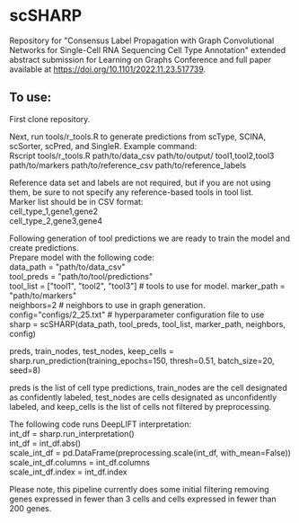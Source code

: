 # scSHARP

Repository for "Consensus Label Propagation with Graph Convolutional Networks for Single-Cell RNA Sequencing Cell Type Annotation" extended abstract submission for Learning on Graphs Conference and full paper available at https://doi.org/10.1101/2022.11.23.517739.

## To use:
First clone repository.

Next, run tools/r_tools.R to generate predictions from scType, SCINA, scSorter, scPred, and SingleR. Example command:  
Rscript tools/r_tools.R path/to/data_csv path/to/output/ tool1,tool2,tool3 path/to/markers path/to/reference_csv path/to/reference_labels

Reference data set and labels are not required, but if you are not using them, be sure to not specify any reference-based tools in tool list.  
Marker list should be in CSV format:  
cell_type_1,gene1,gene2  
cell_type_2,gene3,gene4  

Following generation of tool predictions we are ready to train the model and create predictions.  
Prepare model with the following code:  
data_path = "path/to/data_csv"  
tool_preds = "path/to/tool/predictions"  
tool_list = ["tool1", "tool2", "tool3"] # tools to use for model. 
marker_path = "path/to/markers"  
neighbors=2 # neighbors to use in graph generation. 
config="configs/2_25.txt" # hyperparameter configuration file to use  
sharp = scSHARP(data_path, tool_preds, tool_list, marker_path, neighbors, config)  

preds, train_nodes, test_nodes, keep_cells = sharp.run_prediction(training_epochs=150, thresh=0.51, batch_size=20, seed=8)  

preds is the list of cell type predictions, train_nodes are the cell designated as confidently labeled, test_nodes are cells designated as unconfidently labeled, and keep_cells is the list of cells not filtered by preprocessing.

The following code runs DeepLIFT interpretation:  
int_df = sharp.run_interpretation()  
int_df = int_df.abs()  
scale_int_df = pd.DataFrame(preprocessing.scale(int_df, with_mean=False))  
scale_int_df.columns = int_df.columns  
scale_int_df.index = int_df.index  

Please note, this pipeline currently does some initial filtering removing genes expressed in fewer than 3 cells and cells expressed in fewer than 200 genes.
